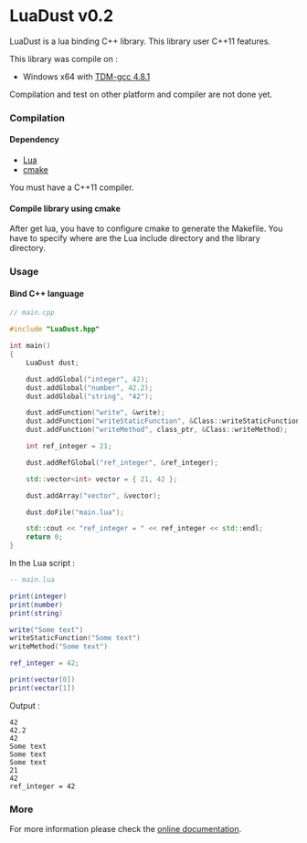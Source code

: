 # LuaDust v0.2

LuaDust is a lua binding C++ library. This library user C++11 features.

This library was compile on :

- Windows x64 with [TDM-gcc 4.8.1](http://tdm-gcc.tdragon.net/)

Compilation and test on other platform and compiler are not done yet.

### Compilation

#### Dependency

- [Lua](http://lua.org)
- [cmake](http://www.cmake.org/cmake/resources/software.html)

You must have a C++11 compiler.

#### Compile library using cmake

After get lua, you have to configure cmake to generate the Makefile. You have to specify where are the Lua include directory and the library directory.

### Usage

#### Bind C++ language

```cpp
// main.cpp

#include "LuaDust.hpp"

int main()
{
	LuaDust dust;

	dust.addGlobal("integer", 42);
	dust.addGlobal("number", 42.2);
	dust.addGlobal("string", "42");

	dust.addFunction("write", &write);
	dust.addFunction("writeStaticFunction", &Class::writeStaticFunction); // This method must be static
	dust.addFunction("writeMethod", class_ptr, &Class::writeMethod);

	int ref_integer = 21;

	dust.addRefGlobal("ref_integer", &ref_integer);

	std::vector<int> vector = { 21, 42 };

	dust.addArray("vector", &vector);

	dust.doFile("main.lua");

	std::cout << "ref_integer = " << ref_integer << std::endl;
	return 0;
}

```

In the Lua script :

```lua
-- main.lua

print(integer)
print(number)
print(string)

write("Some text")
writeStaticFunction("Some text")
writeMethod("Some text")

ref_integer = 42;

print(vector[0])
print(vector[1])

```
Output :

```
42
42.2
42
Some text
Some text
Some text
21
42
ref_integer = 42
```

### More

For more information please check the [online documentation](http://vixys.github.io/LuaDust).